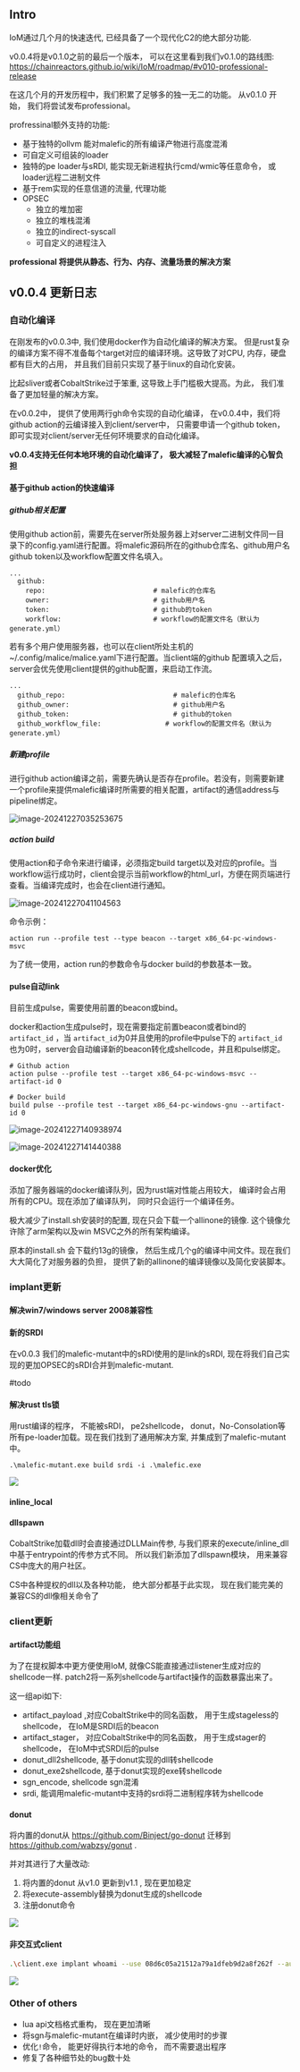 ## Intro

IoM通过几个月的快速迭代, 已经具备了一个现代化C2的绝大部分功能. 

v0.0.4将是v0.1.0之前的最后一个版本， 可以在这里看到我们v0.1.0的路线图: https://chainreactors.github.io/wiki/IoM/roadmap/#v010-professional-release

在这几个月的开发历程中，我们积累了足够多的独一无二的功能。 从v0.1.0 开始， 我们将尝试发布professional。

profressinal额外支持的功能:

* 基于独特的ollvm 能对malefic的所有编译产物进行高度混淆
* 可自定义可组装的loader
* 独特的pe loader与sRDI, 能实现无新进程执行cmd/wmic等任意命令， 或loader远程二进制文件
* 基于rem实现的任意信道的流量, 代理功能
* OPSEC
	* 独立的堆加密
	* 独立的堆栈混淆
	* 独立的indirect-syscall
	* 可自定义的进程注入

**professional 将提供从静态、行为、内存、流量场景的解决方案**

## v0.0.4  更新日志

### 自动化编译

在刚发布的v0.0.3中, 我们使用docker作为自动化编译的解决方案。 但是rust复杂的编译方案不得不准备每个target对应的编译环境。这导致了对CPU, 内存，硬盘都有巨大的占用， 并且我们目前只实现了基于linux的自动化安装。 

比起sliver或者CobaltStrike过于笨重, 这导致上手门槛极大提高。为此， 我们准备了更加轻量的解决方案。 

在v0.0.2中， 提供了使用两行gh命令实现的自动化编译， 在v0.0.4中，我们将github action的云编译接入到client/server中， 只需要申请一个github token， 即可实现对client/server无任何环境要求的自动化编译。

**v0.0.4支持无任何本地环境的自动化编译了， 极大减轻了malefic编译的心智负担**
#### 基于github action的快速编译
##### github相关配置

使用github action前，需要先在server所处服务器上对server二进制文件同一目录下的config.yaml进行配置。将malefic源码所在的github仓库名、github用户名github token以及workflow配置文件名填入。

```
...
  github:
    repo:           				# malefic的仓库名
    owner:           				# github用户名 
    token:                          # github的token
    workflow: 				        # workflow的配置文件名（默认为generate.yml）
```


 若有多个用户使用服务器，也可以在client所处主机的~/.config/malice/malice.yaml下进行配置。当client端的github 配置填入之后，server会优先使用client提供的github配置，来启动工作流。

  ```
...
    github_repo:                           # malefic的仓库名
    github_owner:                          # github用户名 
    github_token:                          # github的token 
    github_workflow_file: 			     # workflow的配置文件名（默认为generate.yml）
  ```

##### 新建profile

进行github action编译之前，需要先确认是否存在profile。若没有，则需要新建一个profile来提供malefic编译时所需要的相关配置，artifact的通信address与pipeline绑定。

![image-20241227035253675](../../IoM/assets/image-20241227035253675.png)  

##### action build

使用action和子命令来进行编译，必须指定build target以及对应的profile。当workflow运行成功时，client会提示当前workflow的html_url，方便在网页端进行查看。当编译完成时，也会在client进行通知。

![image-20241227041104563](../../IoM/assets/image-20241227035800410.png)

命令示例：

  ```
  action run --profile test --type beacon --target x86_64-pc-windows-msvc
  ```

  为了统一使用，action run的参数命令与docker build的参数基本一致。

#### pulse自动link

目前生成pulse，需要使用前置的beacon或bind。

docker和action生成pulse时，现在需要指定前置beacon或者bind的 `artifact_id` ，当 `artifact_id`为0并且使用的profile中pulse下的 `artifact_id` 也为0时，server会自动编译新的beacon转化成shellcode，并且和pulse绑定。

  ```
  # Github action
  action pulse --profile test --target x86_64-pc-windows-msvc --artifact-id 0
  
  # Docker build 
  build pulse --profile test --target x86_64-pc-windows-gnu --artifact-id 0
  ```

![image-20241227140938974](../../IoM/assets/image-20241227140810819.png)

![image-20241227141440388](../../IoM/assets/image-20241227141440388.png)

#### docker优化

添加了服务器端的docker编译队列，因为rust端对性能占用较大， 编译时会占用所有的CPU。现在添加了编译队列， 同时只会运行一个编译任务。 

极大减少了install.sh安装时的配置, 现在只会下载一个allinone的镜像. 这个镜像允许除了arm架构以及win MSVC之外的所有架构编译。 

原本的install.sh 会下载约13g的镜像， 然后生成几个g的编译中间文件。现在我们大大简化了对服务器的负担， 提供了新的allinone的编译镜像以及简化安装脚本。 
### implant更新

#### 解决win7/windows server 2008兼容性

#### 新的SRDI

在v0.0.3 我们的malefic-mutant中的sRDI使用的是link的sRDI, 现在将我们自己实现的更加OPSEC的sRDI合并到malefic-mutant. 

#todo

#### 解决rust tls锁 

用rust编译的程序， 不能被sRDI， pe2shellcode， donut，No-Consolation等所有pe-loader加载。现在我们找到了通用解决方案, 并集成到了malefic-mutant中。 

```
.\malefic-mutant.exe build srdi -i .\malefic.exe
```

![](assets/Pasted%20image%2020241227192048.png)
#### inline_local

#### dllspawn

CobaltStrike加载dll时会直接通过DLLMain传参, 与我们原来的execute/inline_dll中基于entrypoint的传参方式不同。 所以我们新添加了dllspawn模块， 用来兼容CS中庞大的用户社区。 

CS中各种提权的dll以及各种功能， 绝大部分都基于此实现， 现在我们能完美的兼容CS的dll像相关命令了
### client更新

#### artifact功能组

为了在提权脚本中更方便使用IoM, 就像CS能直接通过listener生成对应的shellcode一样. patch2将一系列shellcode与artifact操作的函数暴露出来了。

这一组api如下:
* artifact_payload ,对应CobaltStrike中的同名函数， 用于生成stageless的shellcode， 在IoM是SRDI后的beacon
* artifact_stager， 对应CobaltStrike中的同名函数， 用于生成stager的shellcode， 在IoM中式SRDI后的pulse
* donut_dll2shellcode, 基于donut实现的dll转shellcode 
* donut_exe2shellcode, 基于donut实现的exe转shellcode
* sgn_encode, shellcode sgn混淆
* srdi, 能调用malefic-mutant中支持的srdi将二进制程序转为shellcode

#### donut

将内置的donut从 https://github.com/Binject/go-donut 迁移到 https://github.com/wabzsy/gonut .

并对其进行了大量改动:

1. 将内置的donut 从v1.0 更新到v1.1 , 现在更加稳定
2. 将execute-assembly替换为donut生成的shellcode
3. 注册donut命令

![](assets/Pasted%20image%2020241227195559.png)

#### 非交互式client

```bash
.\client.exe implant whoami --use 08d6c05a21512a79a1dfeb9d2a8f262f --auth admin_127.0.0.1.auth --wait
```

![](assets/Pasted%20image%2020241227194931.png)
 

### Other of others

* lua api文档格式重构， 现在更加清晰
* 将sgn与malefic-mutant在编译时内嵌， 减少使用时的步骤
* 优化`!`命令， 能更好得执行本地的命令， 而不需要退出程序
* 修复了各种细节处的bug数十处